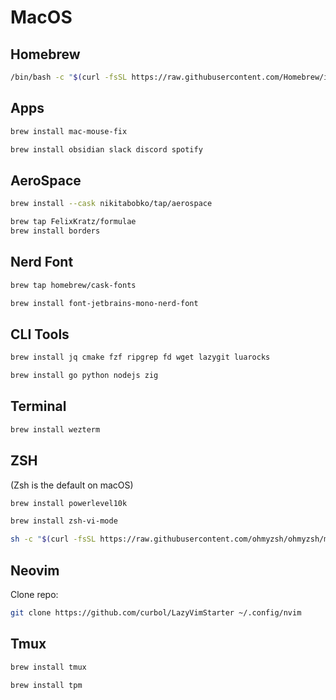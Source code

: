 # MacOS

## Homebrew

```sh
/bin/bash -c "$(curl -fsSL https://raw.githubusercontent.com/Homebrew/install/HEAD/install.sh)"
```

## Apps

```sh
brew install mac-mouse-fix
```

```sh
brew install obsidian slack discord spotify
```

## AeroSpace

```sh
brew install --cask nikitabobko/tap/aerospace
```

```sh
brew tap FelixKratz/formulae
brew install borders
```

## Nerd Font

```sh
brew tap homebrew/cask-fonts
```

```sh
brew install font-jetbrains-mono-nerd-font
```

## CLI Tools

```sh
brew install jq cmake fzf ripgrep fd wget lazygit luarocks
```

```sh
brew install go python nodejs zig
```

## Terminal

```sh
brew install wezterm
```

## ZSH

(Zsh is the default on macOS)

```sh
brew install powerlevel10k
```

```sh
brew install zsh-vi-mode
```

```sh
sh -c "$(curl -fsSL https://raw.githubusercontent.com/ohmyzsh/ohmyzsh/master/tools/install.sh)"
```

## Neovim

Clone repo:

```sh
git clone https://github.com/curbol/LazyVimStarter ~/.config/nvim
```

## Tmux

```sh
brew install tmux
```

```sh
brew install tpm
```
